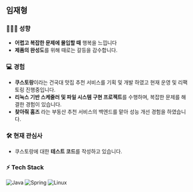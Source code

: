 ## 임재형

### 🤵🏻‍♂️ 성향
 - **어렵고 복잡한 문제에 몰입할 때** 행복을 느낍니다
 - **제품의 완성도**를 위해 때로는 갈등을 감수합니다.
 
### 💻 경험
- **쿠스토랑**이라는 건국대 맛집 추천 서비스를 기획 및 개발 하였고 현재 운영 및 리팩토링 진행중입니다.
- **리눅스 기반 스케줄러 및 파일 시스템 구현 프로젝트**를 수행하며, 복잡한 문제를 해결한 경험이 있습니다.
- **찾아줘 홈즈** 라는 부동산 추천 서비스의 백엔드를 맡아 성능 개선 경험을 하였습니다.

### 🛠️ 현재 관심사
- 쿠스토랑에 대한 **테스트 코드**를 작성하고 있습니다.

### ⚡ Tech Stack
![Java](https://img.shields.io/badge/Java-007396?style=flat-square&logo=java&logoColor=white)
![Spring](https://img.shields.io/badge/Spring-6DB33F?style=flat-square&logo=spring&logoColor=white)
![Linux](https://img.shields.io/badge/Linux-FCC624?style=flat-square&logo=linux&logoColor=black)

